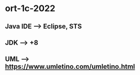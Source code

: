# ort-1c-2022
 
## Java IDE --> Eclipse, STS

## JDK --> +8
 
## UML --> https://www.umletino.com/umletino.html
